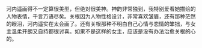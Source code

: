 河内遥画得不一定算很美型，但绝对很美神。神韵非常独到，我特别爱看她描绘的人物表情，千言万语尽矣。关根因为人物性格设计，非常喜欢皱眉，还有那种茫然的眼泪，河内遥实在太会画了。还有关根那种不明白自己心情与恋情的笨拙，与女主温柔开朗又自持都很讨喜。如果不是这样的女主，应该是没有办法治愈关根的心的。
